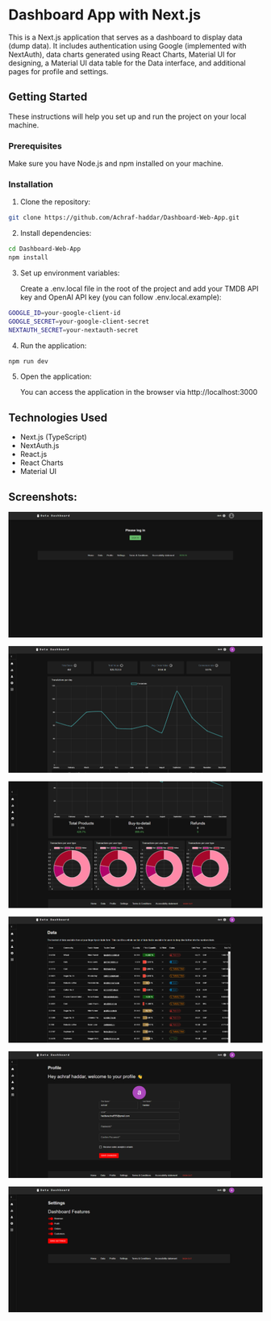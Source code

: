 # Dashboard App with Next.js

This is a Next.js application that serves as a dashboard to display data (dump data). It includes authentication using Google (implemented with NextAuth), data charts generated using React Charts, Material UI for designing, a Material UI data table for the Data interface, and additional pages for profile and settings.

## Getting Started

These instructions will help you set up and run the project on your local machine.

### Prerequisites

Make sure you have Node.js and npm installed on your machine.

### Installation

1. Clone the repository:

```bash
git clone https://github.com/Achraf-haddar/Dashboard-Web-App.git
```

2. Install dependencies:

```bash
cd Dashboard-Web-App
npm install
```

3. Set up environment variables:

   Create a .env.local file in the root of the project and add your TMDB API key and OpenAI API key (you can follow .env.local.example):

```bash
GOOGLE_ID=your-google-client-id
GOOGLE_SECRET=your-google-client-secret
NEXTAUTH_SECRET=your-nextauth-secret
```

4. Run the application:

```bash
npm run dev
```

5. Open the application:

   You can access the application in the browser via http://localhost:3000

## Technologies Used

- Next.js (TypeScript)
- NextAuth.js
- React.js
- React Charts
- Material UI

## Screenshots:

![alt SignIn Page](./screenshots/signIn.PNG "SignIn Page")

![alt Dashboard Page 1](./screenshots/dashboardPage1.PNG "Dashboard Page 1")

![alt Dashboard Page 2](./screenshots/dashboardPage2.PNG "Dashboard Page 2")

![alt Data Page](./screenshots/dataPage.PNG "Data Page")

![alt Profile Page](./screenshots/profilePage.PNG "Profile Page")

![alt Settings Page](./screenshots/settingsPage.PNG "Settings Page")
